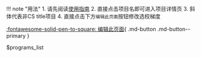 !!! note "用法"
       1. 请先阅读[使用指南](使用指南.md)
       2. 直接点击项目名即可进入项目详情页
       3. 斜体代表非CS title项目
       4. 直接点击下方`编辑此页面`按钮修改选校梯度

[:fontawesome-solid-pen-to-square: 编辑此页面](https://github.com/CS-Masters-Application/CS-Masters-Application.github.io/edit/master/programs_list.yml){ .md-button .md-button--primary }

$programs_list
